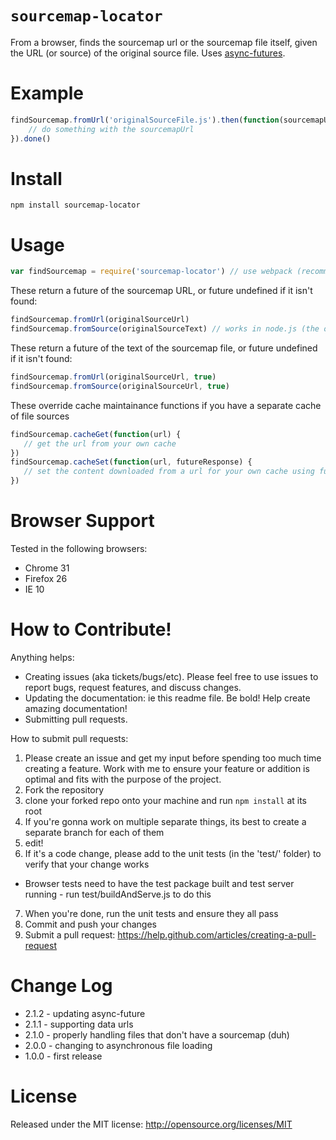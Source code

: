 `sourcemap-locator`
========

From a browser, finds the sourcemap url or the sourcemap file itself, given the URL (or source) of the original source file. Uses [async-futures](https://github.com/fresheneesz/asyncFuture).

Example
======

```javascript
findSourcemap.fromUrl('originalSourceFile.js').then(function(sourcemapUrl) {
    // do something with the sourcemapUrl
}).done()
```

Install
=======

```
npm install sourcemap-locator
```

Usage
=====

```javascript
var findSourcemap = require('sourcemap-locator') // use webpack (recommended) or browserify
```

These return a future of the sourcemap URL, or future undefined if it isn't found:
```javascript
findSourcemap.fromUrl(originalSourceUrl)
findSourcemap.fromSource(originalSourceText) // works in node.js (the other ones don't)
```

These return a future of the text of the sourcemap file, or future undefined if it isn't found:
```javascript
findSourcemap.fromUrl(originalSourceUrl, true)
findSourcemap.fromSource(originalSourceUrl, true)
```

These override cache maintainance functions if you have a separate cache of file sources
```javascript
findSourcemap.cacheGet(function(url) {
   // get the url from your own cache
})
findSourcemap.cacheSet(function(url, futureResponse) {
   // set the content downloaded from a url for your own cache using futureResponse
})
```

Browser Support
=========

Tested in the following browsers:
* Chrome 31
* Firefox 26
* IE 10

How to Contribute!
============

Anything helps:

* Creating issues (aka tickets/bugs/etc). Please feel free to use issues to report bugs, request features, and discuss changes.
* Updating the documentation: ie this readme file. Be bold! Help create amazing documentation!
* Submitting pull requests.

How to submit pull requests:

1. Please create an issue and get my input before spending too much time creating a feature. Work with me to ensure your feature or addition is optimal and fits with the purpose of the project.
2. Fork the repository
3. clone your forked repo onto your machine and run `npm install` at its root
4. If you're gonna work on multiple separate things, its best to create a separate branch for each of them
5. edit!
6. If it's a code change, please add to the unit tests (in the 'test/' folder) to verify that your change works
  * Browser tests need to have the test package built and test server running - run test/buildAndServe.js to do this
7. When you're done, run the unit tests and ensure they all pass
8. Commit and push your changes
9. Submit a pull request: https://help.github.com/articles/creating-a-pull-request

Change Log
=========

* 2.1.2 - updating async-future
* 2.1.1 - supporting data urls
* 2.1.0 - properly handling files that don't have a sourcemap (duh)
* 2.0.0 - changing to asynchronous file loading
* 1.0.0 - first release

License
=======
Released under the MIT license: http://opensource.org/licenses/MIT

